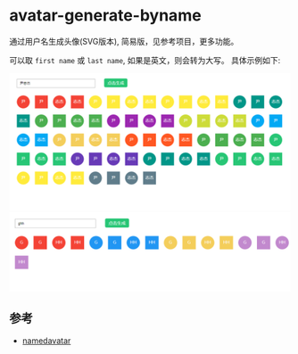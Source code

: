 # avatar-generate-byname

通过用户名生成头像(SVG版本), 简易版，见参考项目，更多功能。

可以取 `first name` 或 `last name`, 如果是英文，则会转为大写。 具体示例如下:

<img src="img/data1.jpg">
<img src="img/data2.jpg">

## 参考

* [namedavatar](https://github.com/joaner/namedavatar)